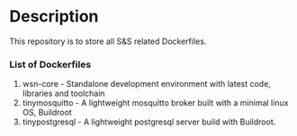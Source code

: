 Description
===========

This repository is to store all S&S related Dockerfiles.

### List of Dockerfiles ###

1. wsn-core		- Standalone development environment with latest code, libraries and toolchain 
2. tinymosquitto	- A lightweight mosquitto broker built with a minimal linux OS, Buildroot
3. tinypostgresql	- A lightweight postgresql server build with Buildroot.

